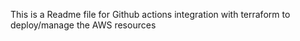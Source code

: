 This is a Readme file for Github actions integration with terraform to deploy/manage the AWS resources
